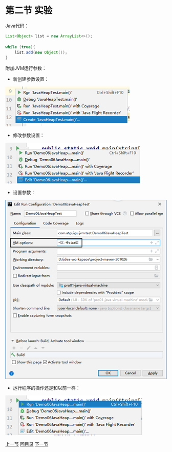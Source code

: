 # 第二节 实验

Java代码：

```java
List<Object> list = new ArrayList<>();

while (true){
    list.add(new Object());
}
```

附加JVM运行参数：

- 新创建参数设置：

![images](./images/img010.png)



- 修改参数设置：

![images](./images/img006.png)



- 设置参数：

![images](./images/img007.png)



- 运行程序的操作还是和以前一样：

![images](./images/img008.png)







[上一节](verse01.html) [回目录](index.html) [下一节](verse03.html)